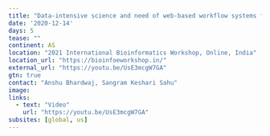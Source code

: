 ```yaml
---
title: "Data-intensive science and need of web-based workflow systems for ease of sharing protocols and results: Examples from Galaxy"
date: '2020-12-14'
days: 5
tease: ""
continent: AS
location: "2021 International Bioinformatics Workshop, Online, India"
location_url: "https://bioinfoeworkshop.in/"
external_url: "https://youtu.be/UsE3mcgW7GA"
gtn: true
contact: "Anshu Bhardwaj, Sangram Keshari Sahu"
image:
links:
  - text: "Video"
    url: "https://youtu.be/UsE3mcgW7GA"
subsites: [global, us]
---
```


